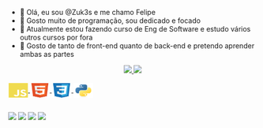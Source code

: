 - 👋 Olá, eu sou @Zuk3s e me chamo Felipe
- 👀 Gosto muito de programação, sou dedicado e focado
- 🌱 Atualmente estou fazendo curso de Eng de Software e estudo vários outros cursos por fora
- 💞️ Gosto de tanto de front-end quanto de back-end e pretendo aprender ambas as partes

<div align="center">
	<a href="https://github.com/Zuk3s">
	<img width="400px" src="https://github-readme-stats.vercel.app/api?username=Zuk3s&show_icons=true&theme=graywhite&include_all_commits=true&count_private=true&custom_title=Zukes%20GitHub%20Status&border_radius=10&border_color=000000&locale=pt-br "/>
	<img src="https://github-readme-stats.vercel.app/api/top-langs/?username=Zuk3s&layout=compact&theme=graywhite&langs_count=4&custom_title=L%C3%ADnguagens%20Mais%20Usadas%3A&border_radius=10&locale=pt-br&border_color=000000 https://github.com/Zuk3s/github-readme-stats"/>
</div>
<div align="left"><br>
	<img align="center" alt="Zuk3s-Js" height="30" width="40" src="https://raw.githubusercontent.com/devicons/devicon/master/icons/javascript/javascript-plain.svg">
	<img align="center" alt="Zuk3s-HTML" height="30" width="40" src="https://raw.githubusercontent.com/devicons/devicon/master/icons/html5/html5-original.svg">
	<img align="center" alt="Zuk3s-CSS" height="30" width="40" src="https://raw.githubusercontent.com/devicons/devicon/master/icons/css3/css3-original.svg">
	<img align="center" alt="Zuk3s-Python" height="30" width="40" src="https://raw.githubusercontent.com/devicons/devicon/master/icons/python/python-original.svg">
</div>
  
##
  
<div align="left">
	<a href="https://www.instagram.com/felipe_mac14" target="_blank"><img src="https://img.shields.io/badge/-Instagram-%23E4405F?style=for-the badge&logo=instagram&logoColor=white" target="_blank"></a>
	<a href="" target="_blank"><img src="https://img.shields.io/badge/Discord-7289DA?style=for-the-badge&logo=discord&logoColor=white" target="_blank"></a> 
	<a href = "mailto:felipe.macedo2908@gmail.com"><img src="https://img.shields.io/badge/-Gmail-%23333?style=for-the-badge&logo=gmail&logoColor=white" target="_blank"></a>
	<a href="https://www.linkedin.com/in/felipe-macedo-31b26a235/" target="_blank"><img src="https://img.shields.io/badge/-LinkedIn-%230077B5?style=for-the-badge&logo=linkedin&logoColor=white" target="_blank"></a> 
</div>
  
